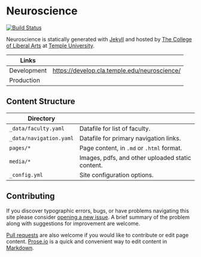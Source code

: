 # Neuroscience

[![Build Status][travis-img]][travis]

Neuroscience is statically generated with [Jekyll](https://jekyllrb.com) and hosted by [The College of Liberal Arts](https://liberalarts.temple.edu) at [Temple University](https://temple.edu).

| Links |  |
| --- | --- |
| Development | https://develop.cla.temple.edu/neuroscience/ |
| Production |  |

## Content Structure

| Directory |  |
| --- | --- |
| ````_data/faculty.yaml```` | Datafile for list of faculty. |
| ````_data/navigation.yaml```` | Datafile for primary   navigation links. |
| ````pages/*```` | Page content, in ````.md```` or ````.html```` format. |
| ````media/*```` | Images, pdfs, and other uploaded static content. |
| ````_config.yml```` | Site configuration options. |

## Contributing

If you discover typographic errors, bugs, or have problems navigating this site please consider [opening a new issue][issue]. A brief summary of the problem along with suggestions for improvement are welcome.

[Pull requests][pr] are also welcome if you would like to contribute or edit page content. [Prose.io][prose] is a quick and convenient way to edit content in [Markdown][md].


[travis]: https://travis-ci.org/TULiberalArts/Neuroscience
[travis-img]: https://travis-ci.org/TULiberalArts/Neuroscience.svg?branch=master
[jekyll]: https://https://jekyllrb.com
[issue]: https://github.com/TULiberalArts/Neuroscience/issues
[pr]: https://help.github.com/articles/about-pull-requests/
[prose]: https://prose.io/#TULiberalArts/Neuroscience
[md]: http://whatismarkdown.com/

